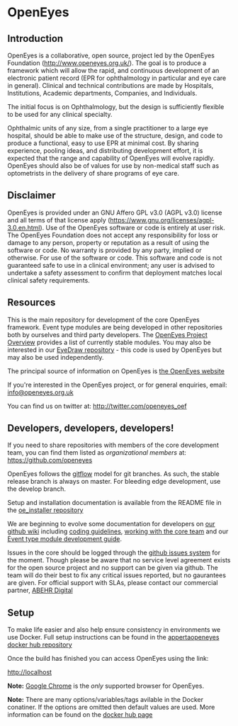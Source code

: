 OpenEyes
========

Introduction
------------

OpenEyes is a collaborative, open source, project led by the OpenEyes Foundation (http://www.openeyes.org.uk/). The goal is to produce a framework which will allow the rapid, and continuous development of an electronic patient record (EPR for ophthalmology in particular and eye care in general). Clinical and technical contributions are made by Hospitals, Institutions, Academic departments, Companies, and Individuals.

The initial focus is on Ophthalmology, but the design is sufficiently flexible to be used for any clinical specialty.

Ophthalmic units of any size, from a single practitioner to a large eye hospital, should be able to make use of the structure, design, and code to produce a functional, easy to use EPR at minimal cost. By sharing experience, pooling ideas, and distributing development effort, it is expected that the range and capability of OpenEyes will evolve rapidly. OpenEyes should also be of values for use by
non-medical staff such as optometrists in the delivery of share programs of eye care.

Disclaimer
----------
OpenEyes is provided under an GNU Affero GPL v3.0  (AGPL v3.0)  license and all terms of that license apply (https://www.gnu.org/licenses/agpl-3.0.en.html). Use of the OpenEyes software or code is entirely at user risk. The OpenEyes Foundation does not accept any responsibility for loss or damage to any person, property or reputation as a result of using the software or code. No warranty is provided by any party, implied or otherwise. For use of the software or code.  This software and code is not guaranteed safe to use in a clinical environment; any user is advised to undertake a safety assessment to confirm that deployment matches local clinical safety requirements. 

Resources
---------

This is the main repository for development of the core OpenEyes framework.  Event type modules are being developed in other repositories both by ourselves and third party developers.  The [OpenEyes Project Overview](https://github.com/appertafoundation/OpenEyes/wiki#project-overview) provides a list of currently stable modules.  You may also be interested in our [EyeDraw repository](https://github.com/appertafoundation/EyeDraw) - this code is used by OpenEyes but may also be used independently.

The principal source of information on OpenEyes is [the OpenEyes website](http://www.openeyes.org.uk)

If you're interested in the OpenEyes project, or for general enquiries, email: <info@openeyes.org.uk>

You can find us on twitter at: http://twitter.com/openeyes_oef

Developers, developers, developers!
-----------------------------------

If you need to share repositories with members of the core development team, you can find them listed as _organizational members_ at: <https://github.com/openeyes>

OpenEyes follows the [gitflow](http://nvie.com/posts/a-successful-git-branching-model/) model for git branches. As such, the stable release branch is always on master. For bleeding edge development, use the develop branch.

Setup and installation documentation is available from the README file in the [oe_installer repository](https://github.com/appertafoundation/oe_installer.)

We are beginning to evolve some documentation for developers on [our github wiki](https://github.com/appertafoundation/OpenEyes/wiki) including [coding guidelines](https://github.com/appertafoundation/openeyes/wiki/Coding-Guidelines), [working with the core team](https://github.com/appertafoundation/openeyes/wiki/Working-With-The-Core-Team) and our [Event type module development guide](https://github.com/appertafoundation/openeyes/wiki/Event-Type-Module-Development-Guide).

Issues in the core should be logged through the [github issues system](https://github.com/appertafoundation/OpenEyes/issues) for the moment.  Though please be aware that no service level agreement exists for the open source project and no support can be given via github. The team will do their best to fix any critical issues reported, but no gaurantees are given. For official support with SLAs, please contact our commercial partner, [ABEHR Digital](http://abehr.com)

Setup
---------
To make life easier and also help ensure consistency in environments we use Docker. Full setup instructions can be found in the [appertaopeneyes docker hub repository](https://cloud.docker.com/u/appertaopeneyes/repository/docker/appertaopeneyes/web-allin1)

Once the build has finished you can access OpenEyes using the link:

[http://localhost](http://localhost)

**Note:** [Google Chrome](https://www.google.com/chrome/) is the *only* supported browser for OpenEyes.

**Note:** There are many options/variables/tags avilable in the Docker conatiner. If the options are omitted then default values are used. More information can be found on the [docker hub page](https://cloud.docker.com/u/appertaopeneyes/repository/docker/appertaopeneyes/web-allin1)

